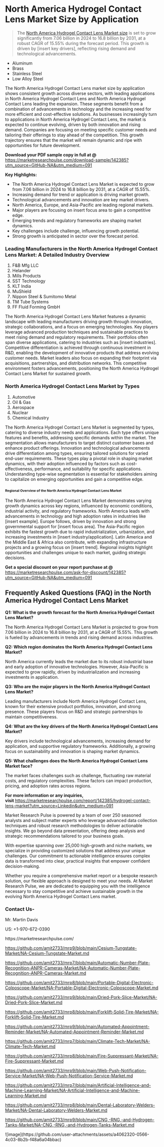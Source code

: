 <h1>North America Hydrogel Contact Lens Market&nbsp;Size by Application</h1><blockquote><p>The <a href="https://marketresearchpulse.com/download-sample/142385?utm_source=GitHub-NA&amp;utm_medium=091">North America Hydrogel Contact Lens Market size</a> is set to grow significantly from 7.06 billion in 2024 to 16.8 billion by 2031, at a robust CAGR of 15.55% during the forecast period. This growth is driven by [insert key drivers], reflecting rising demand and technological advancements.</p></blockquote><ul><li>Aluminum<li> Brass<li> Stainless Steel<li> Low Alloy Steel</li></ul><p>The North America Hydrogel Contact Lens market size by application shows consistent growth across diverse sectors, with leading applications in North America Hydrogel Contact Lens and North America Hydrogel Contact Lens leading the expansion. These segments benefit from a combination of advancements in technology and the increasing need for more efficient and cost-effective solutions. As businesses increasingly turn to applications in North America Hydrogel Contact Lens, the market is expected to continue evolving, driven by both innovation and rising demand. Companies are focusing on meeting specific customer needs and tailoring their offerings to stay ahead of the competition. This growth trajectory ensures that the market will remain dynamic and ripe with opportunities for future development.</p><p><strong>Download your PDF sample copy in full at @ </strong><a href="https://marketresearchpulse.com/download-sample/142385?utm_source=GitHub-NA&amp;utm_medium=091">https://marketresearchpulse.com/download-sample/142385?utm_source=GitHub-NA&amp;utm_medium=091</a></p><p><strong>Key Highlights: </strong></p><ul><li>The North America Hydrogel Contact Lens Market is expected to grow from 7.06 billion in 2024 to 16.8 billion by 2031, at a CAGR of 15.55%.</li><li>Increasing demand for trend or application is driving market growth.</li><li>Technological advancements and innovation are key market drivers.</li><li>North America, Europe, and Asia-Pacific are leading regional markets.</li><li>Major players are focusing on insert focus area to gain a competitive edge.</li><li>Emerging trends and regulatory frameworks are shaping market dynamics.</li><li>Key challenges include challenge, influencing growth potential.</li><li>Strong growth is anticipated in sector over the forecast period.</li></ul><h3>Leading Manufacturers in the North America Hydrogel Contact Lens Market: A Detailed Industry Overview</h3><ol><li>F&B Mfg LLC</li><li>Helander</li><li>Mills Products</li><li>SST Technology</li><li>KLT India</li><li>MuShield</li><li>Nippon Steel & Sumitomo Metal</li><li>TM Tube Systems</li><li>FF Fluid Forming GmbH</li></ol><div class="flex max-w-full flex-col flex-grow"><div class="min-h-8 text-message flex w-full flex-col items-end gap-2 whitespace-normal break-words [.text-message+&amp;]:mt-5" dir="auto" data-message-author-role="assistant" data-message-id="fd8432e4-4910-450d-b182-61b7bfb0a01f" data-message-model-slug="gpt-4o"><div class="flex w-full flex-col gap-1 empty:hidden first:pt-[3px]"><div class="markdown prose w-full break-words dark:prose-invert light"><p>The North America Hydrogel Contact Lens Market features a dynamic landscape with leading manufacturers driving growth through innovation, strategic collaborations, and a focus on emerging technologies. Key players leverage advanced production techniques and sustainable practices to meet rising demand and regulatory requirements. Their portfolios often span diverse applications, catering to industries such as [insert industries]. Competitive differentiation is achieved through continuous investment in R&amp;D, enabling the development of innovative products that address evolving customer needs. Market leaders also focus on expanding their footprint via acquisitions, partnerships, and distribution networks. This competitive environment fosters advancements, positioning the North America Hydrogel Contact Lens Market for sustained growth.</p></div></div></div></div><h3>North America Hydrogel Contact Lens Market by Types</h3><ol><li>Automotive<li> Oil & Gas<li> Aerospace<li> Nuclear<li> Chemical Industry</li></ol><div class="flex max-w-full flex-col flex-grow"><div class="min-h-8 text-message flex w-full flex-col items-end gap-2 whitespace-normal break-words [.text-message+&amp;]:mt-5" dir="auto" data-message-author-role="assistant" data-message-id="084470be-0bb7-4664-bddf-5156b4f41249" data-message-model-slug="gpt-4o-mini"><div class="flex w-full flex-col gap-1 empty:hidden first:pt-[3px]"><div class="markdown prose w-full break-words dark:prose-invert light"><p>The North America Hydrogel Contact Lens Market is segmented by types, catering to diverse industry needs and applications. Each type offers unique features and benefits, addressing specific demands within the market. The segmentation allows manufacturers to target distinct customer bases and enhance product offerings. Innovation and technological advancements drive differentiation among types, ensuring tailored solutions for varied end-user requirements. These types play a pivotal role in shaping market dynamics, with their adoption influenced by factors such as cost-effectiveness, performance, and suitability for specific applications. Understanding type-wise segmentation is essential for stakeholders aiming to capitalize on emerging opportunities and gain a competitive edge.</p></div></div></div></div><h3><span style="font-size: 11px;">Regional Overview of the North America Hydrogel Contact Lens Market</span></h3><div class="flex max-w-full flex-col flex-grow"><div class="min-h-8 text-message flex w-full flex-col items-end gap-2 whitespace-normal break-words [.text-message+&amp;]:mt-5" dir="auto" data-message-author-role="assistant" data-message-id="e9038762-ce64-4e30-91c9-9bd413514231" data-message-model-slug="gpt-4o-mini"><div class="flex w-full flex-col gap-1 empty:hidden first:pt-[3px]"><div class="markdown prose w-full break-words dark:prose-invert light"><p>The North America Hydrogel Contact Lens Market demonstrates varying growth dynamics across key regions, influenced by economic conditions, industrial activity, and regulatory frameworks. North America leads with advancements in technology and high adoption rates in industries like [insert example]. Europe follows, driven by innovation and strong governmental support for [insert focus area]. The Asia-Pacific region exhibits the fastest growth due to rapid industrialization, urbanization, and increasing investments in [insert industry/application]. Latin America and the Middle East &amp; Africa also contribute, with expanding infrastructure projects and a growing focus on [insert trend]. Regional insights highlight opportunities and challenges unique to each market, guiding strategic decisions.</p></div></div></div></div><p><strong>Get a special discount on your report purchase at @ </strong><a href="https://marketresearchpulse.com/ask-for-discount/142385?utm_source=GitHub-NA&amp;utm_medium=091">https://marketresearchpulse.com/ask-for-discount/142385?utm_source=GitHub-NA&amp;utm_medium=091</a></p><h2>Frequently Asked Questions (FAQ) in the North America Hydrogel Contact Lens Market</h2><p><strong>Q1: What is the growth forecast for the North America Hydrogel Contact Lens Market?</strong></p><p>The North America Hydrogel Contact Lens Market is projected to grow from 7.06 billion in 2024 to 16.8 billion by 2031, at a CAGR of 15.55%. This growth is fueled by advancements in trends and rising demand across industries.</p><p><strong>Q2: Which region dominates the North America Hydrogel Contact Lens Market?</strong></p><p>North America currently leads the market due to its robust industrial base and early adoption of innovative technologies. However, Asia-Pacific is expected to grow rapidly, driven by industrialization and increasing investments in application.</p><p><strong>Q3: Who are the major players in the North America Hydrogel Contact Lens Market?</strong></p><p>Leading manufacturers include North America Hydrogel Contact Lens, known for their extensive product portfolios, innovation, and strong presence. These players focus on R&amp;D and strategic partnerships to maintain competitiveness.</p><p><strong>Q4: What are the key drivers of the North America Hydrogel Contact Lens Market?</strong></p><p>Key drivers include technological advancements, increasing demand for application, and supportive regulatory frameworks. Additionally, a growing focus on sustainability and innovation is shaping market dynamics.</p><p><strong>Q5: What challenges does the North America Hydrogel Contact Lens Market face?</strong></p><p>The market faces challenges such as challenge, fluctuating raw material costs, and regulatory complexities. These factors can impact production, pricing, and adoption rates across regions.</p><p><strong>For more information or any inquiries, visit&nbsp;</strong><a href="https://marketresearchpulse.com/report/142385/hydrogel-contact-lens-market?utm_source=Linkedin&utm_medium=091">https://marketresearchpulse.com/report/142385/hydrogel-contact-lens-market?utm_source=Linkedin&utm_medium=091</a></p><p>Market Research Pulse is powered by a team of over 250 seasoned analysts and subject matter experts who leverage advanced data collection techniques and robust research methodologies to deliver actionable insights. We go beyond data presentation, offering deep analysis and strategic recommendations tailored to your business goals.</p><p>With expertise spanning over 25,000 high-growth and niche markets, we specialize in providing customized solutions that address your unique challenges. Our commitment to actionable intelligence ensures complex data is transformed into clear, practical insights that empower confident decision-making.</p><p>Whether you require a comprehensive market report or a bespoke research solution, our flexible approach is designed to meet your needs. At Market Research Pulse, we are dedicated to equipping you with the intelligence necessary to stay competitive and achieve sustainable growth in the evolving North America Hydrogel Contact Lens market.</p><h3><strong>Contact Us-</strong></h3><p>Mr. Martin Davis</p><p>US: +1-970-672-0390</p><p>https://marketresearchpulse.com/</p><p><a href="https://github.com/amit2733/mrp9/blob/main/Cesium-Tungstate-Market/NA-Cesium-Tungstate-Market.md">https://github.com/amit2733/mrp9/blob/main/Cesium-Tungstate-Market/NA-Cesium-Tungstate-Market.md</a></p><p><a href="https://github.com/amit2733/mrp7/blob/main/Automatic-Number-Plate-Recognition-ANPR-Cameras-Market/NA-Automatic-Number-Plate-Recognition-ANPR-Cameras-Market.md">https://github.com/amit2733/mrp7/blob/main/Automatic-Number-Plate-Recognition-ANPR-Cameras-Market/NA-Automatic-Number-Plate-Recognition-ANPR-Cameras-Market.md</a></p><p><a href="https://github.com/amit2733/mrp8/blob/main/Portable-Digital-Electronic-Colposcope-Market/NA-Portable-Digital-Electronic-Colposcope-Market.md">https://github.com/amit2733/mrp8/blob/main/Portable-Digital-Electronic-Colposcope-Market/NA-Portable-Digital-Electronic-Colposcope-Market.md</a></p><p><a href="https://github.com/amit2733/mrp9/blob/main/Dried-Pork-Slice-Market/NA-Dried-Pork-Slice-Market.md">https://github.com/amit2733/mrp9/blob/main/Dried-Pork-Slice-Market/NA-Dried-Pork-Slice-Market.md</a></p><p><a href="https://github.com/amit2733/mrp8/blob/main/Forklift-Solid-Tire-Market/NA-Forklift-Solid-Tire-Market.md">https://github.com/amit2733/mrp8/blob/main/Forklift-Solid-Tire-Market/NA-Forklift-Solid-Tire-Market.md</a></p><p><a href="https://github.com/amit2733/mrp9/blob/main/Automated-Appointment-Reminder-Market/NA-Automated-Appointment-Reminder-Market.md">https://github.com/amit2733/mrp9/blob/main/Automated-Appointment-Reminder-Market/NA-Automated-Appointment-Reminder-Market.md</a></p><p><a href="https://github.com/amit2733/mrp7/blob/main/Climate-Tech-Market/NA-Climate-Tech-Market.md">https://github.com/amit2733/mrp7/blob/main/Climate-Tech-Market/NA-Climate-Tech-Market.md</a></p><p><a href="https://github.com/amit2733/mrp8/blob/main/Fire-Suppressant-Market/NA-Fire-Suppressant-Market.md">https://github.com/amit2733/mrp8/blob/main/Fire-Suppressant-Market/NA-Fire-Suppressant-Market.md</a></p><p><a href="https://github.com/amit2733/mrp9/blob/main/Web-Push-Notification-Service-Market/NA-Web-Push-Notification-Service-Market.md">https://github.com/amit2733/mrp9/blob/main/Web-Push-Notification-Service-Market/NA-Web-Push-Notification-Service-Market.md</a></p><p><a href="https://github.com/amit2733/mrp7/blob/main/Artificial-Intelligence-and-Machine-Learning-Market/NA-Artificial-Intelligence-and-Machine-Learning-Market.md">https://github.com/amit2733/mrp7/blob/main/Artificial-Intelligence-and-Machine-Learning-Market/NA-Artificial-Intelligence-and-Machine-Learning-Market.md</a></p><p><a href="https://github.com/amit2733/mrp8/blob/main/Dental-Laboratory-Welders-Market/NA-Dental-Laboratory-Welders-Market.md">https://github.com/amit2733/mrp8/blob/main/Dental-Laboratory-Welders-Market/NA-Dental-Laboratory-Welders-Market.md</a></p><p><a href="https://github.com/amit2733/mrp9/blob/main/CNG,-RNG,-and-Hydrogen-Tanks-Market/NA-CNG,-RNG,-and-Hydrogen-Tanks-Market.md">https://github.com/amit2733/mrp9/blob/main/CNG,-RNG,-and-Hydrogen-Tanks-Market/NA-CNG,-RNG,-and-Hydrogen-Tanks-Market.md</a></p>
![image](https://github.com/user-attachments/assets/a4062320-0566-4c03-8b2b-f48a6a04bbac)
